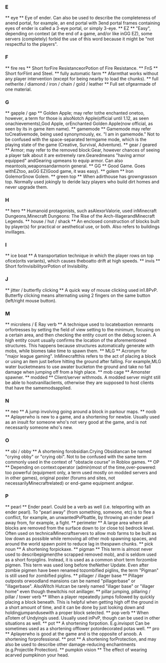 ### E
** eye **
Eye of ender. Can also be used to describe the completeness of anend portal, for example, an end portal with 3end portal frames containing eyes of ender is called a 3-eye portal, or simply 3-eye.
** EZ **
"Easy", depending on context (at the end of a game, and/or like inGG EZ), some servers (completely) forbid the use of this word because it might be "not respectful to the players".
### F
** fire res **
Short forFire ResistanceorPotion of Fire Resistance.
** FnS **
Short forFlint and Steel.
** fully automatic farm **
Afarmthat works without any player intervention (except for being nearby to load the chunks).
** full netherite / diamond / iron / chain / gold / leather **
Full set ofgearmade of one material.
### G
** gapple / gap **
Golden Apple; may refer tothe enchanted onetoo, however, a term for those is alsoNotch Apple(official until 1.12, as seen onachievements),God Apple, orEnchanted Golden Apple(now official, as seen by its in game item name).
** gamemode **
Gamemode may refer toCreativemode, being used synonymously, ex. "I am in gamemode." Not to be confused with the space-separated termgame mode, which is the playing state of the game (Creative, Survival, Adventure).
** gear / geared **
Armor; may refer to the removed block:Gear, however chances of seeing a player talk about it are extremely rare.Gearedmeans "having armor equipped" andGearing upmeans to equip armor. Can also meantools,weaponsandarmorin general.
** GG **
Good Game. Goes withEZtoo, asGG EZ(Good game, it was easy).
** golem **
Iron GolemorSnow Golem.
** green top **
When adirthouse has growngrasson top. Normally used jokingly to deride lazy players who build dirt homes and never upgrade them.
### H
** hero **
Humanoid protagonists, such asAlexorValorie, used inMinecraft Dungeons,Minecraft Dungeons: The Rise of the Arch-IllagerandMinecraft Legends.
** house / hut / shack **
An enclosed construction of blocks built by player(s) for practical or aesthetical use, or both. Also refers to buildings invillages.
### I
** ice boat **
A transportation technique in which the player rows on top ofice(orits variants), which causes theboatto drift at high speeds.
** invis **
Short forInvisibilityorPotion of Invisibility.
### J
** jitter / butterfly clicking **
A quick way of mouse clicking used in1.8PvP. Butterfly clicking means alternating using 2 fingers on the same button (left/right mouse button).
### M
** microlens / E Ray verb **
A technique used to locatebastion remnants orfortresses by setting the field of view setting to the minimum, focusing on a certain area, and then checking the entity count on the debug screen. A high entity count usually confirms the location of the aforementioned structures. This happens because structures automatically generate with mobs, while biomes take time to spawn them.
** MLG **
Acronym for "major league gaming". InMinecraftthis refers to the act of placing a block or using an item just before hitting the ground after falling. For example,MLG water bucketmeans to use awater bucketon the ground and take no fall damage when jumping off from a high place.
** mob cage **
Amonster spawner.
** modded **
Client/server withmods. A modded server might still be able to hostvanillaclients, otherwise they are supposed to host clients that have the samemodsapplied.
### N
** neo **
A jump involving going around a block in parkour maps.
** noob **
Aplayerwho is new to a game, and a shortening for newbie. Usually used as an insult for someone who's not very good at the game, and is not necessarily someone who's new.
### O
** obi / obby **
A shortening forobsidian.Crying Obsidiancan be named "crying obby" or "crying obi". Not to be confused with the same term commonly used in the context of "obstacle course" in Roblox games.
** OP **
Depending on context:operator (admin)most of the time,over-powered: too powerful (equipment only, a term used mostly on modded servers and in other games), original poster (forums and sites, not necessarilyMinecraftrelated) or end-game equipment andgear.
### P
** pearl **
Ender pearl. Could be a verb as well (i.e. teleporting with an ender pearl). To "pearl away" (from something, someone, etc) is to flee a conflict, for example, an unwantedPvPbattle, by throwing an ender pearl away from, for example, a fight.
** perimeter **
A large area where all blocks are removed from the surface down to (or close to) bedrock level. Often used on technicalMinecraftservers to allow mob farms to be built as low down as possible while removing all other mob spawning spaces, and around the world spawn point to reduce lag in thespawn chunks.
** pick noun **
A shortening forpickaxe.
** pigman **
This term is almost never used to describepigmen(the scrapped removed mob), and is seldom used as a short forpiglins. Instead, it is used as a common short term forzombie pigmen. This term was used long before theNether Update. Even after zombie pigmen have been renamed tozombified piglins, the term "Pigman" is still used for zombified piglins.
** pillager / illager base **
Pillager outposts orwoodland mansions can be named "pillagerbase" or "illagerbase". AlsoWitch Hutcan be rarely named "illager base" or "illager home" even though thewitchis not anillager.
** pillar jumping, pillaring / pillar / tower verb **
When a player repeatedly jumps followed by quickly placing a block beneath. This is helpful when getting high off the ground in a short amount of time, and it can be done by just looking down and holdingjumpandusewith a proper block selected.
** pop verb **
When aTotem of Undyingis used. Usually used inPvP, though can be used in other situations as well.
** pot **
A shortening forpotion. E.g.invispot
Can be sometimes used as a shortening offlower potordecorated potas well.
** pro **
Aplayerwho is good at the game and is the opposite of anoob. A shortening forprofessional.
** prot **
A shortening forProtection, and may also be used to describe other damage-reducing enchantments (e.g.Projectile Protection).
** pumpkin vision **
The effect of wearing acarved pumpkinon your head.
